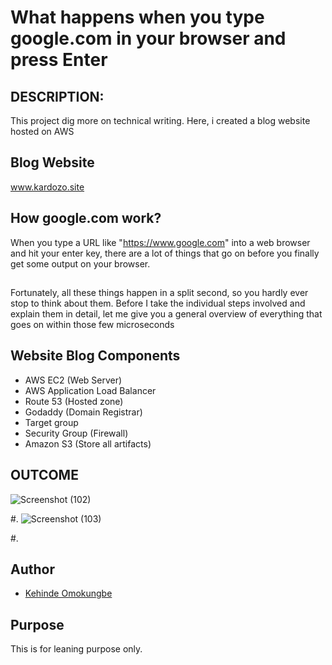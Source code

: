 #  What happens when you type google.com in your browser and press Enter

## DESCRIPTION: 
This project dig more on technical writing. Here, i created a blog website hosted on AWS 


## Blog Website
www.kardozo.site

## How google.com work?
When you type a URL like "https://www.google.com" into a web browser and hit your enter key, there are a lot of things that go on before you finally get some output on your browser.


##
Fortunately, all these things happen in a split second, so you hardly ever stop to think about them. Before I take the individual steps involved and explain them in detail, let me give you a general overview of everything that goes on within those few microseconds


## Website Blog Components
- AWS EC2 (Web Server)
- AWS Application Load Balancer
- Route 53 (Hosted zone)
- Godaddy (Domain Registrar)
- Target group
- Security Group (Firewall)
- Amazon S3 (Store all artifacts)




## OUTCOME
![Screenshot (102)](https://github.com/OK-CodeClinic/alx-system_engineering-devops/assets/100064229/73b87972-d60e-44b0-829f-4bc404cd430f)

#.
![Screenshot (103)](https://github.com/OK-CodeClinic/alx-system_engineering-devops/assets/100064229/a631ffa0-5814-4325-96ff-7497cccd4211)


#.

## Author

- [Kehinde Omokungbe](https://www.github.com/OK-CodeClinic)

## Purpose
This is for leaning purpose only.
